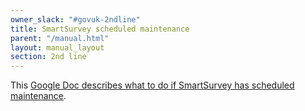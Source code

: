 ```yaml
---
owner_slack: "#govuk-2ndline"
title: SmartSurvey scheduled maintenance
parent: "/manual.html"
layout: manual_layout
section: 2nd line
---
```


This [Google Doc describes what to do if SmartSurvey has scheduled maintenance][doc].

[doc]: https://docs.google.com/document/d/1-voQta82VUA_pleIkvvSsL4DeyCM2FuOQSHvAIh08F8/edit?usp=sharing

